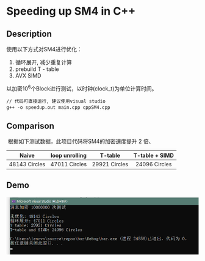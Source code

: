 # Speeding up SM4 in C++

## Description

使用以下方式对SM4进行优化：

1. 循环展开, 减少重复计算
2. prebuild T - table
3. AVX SIMD 

以加密$10^6$个Block进行测试，以时钟(clock_t)为单位计算时间。

```
// 代码可直接运行, 建议使用visual studio
g++ -o speedup.out main.cpp cppSM4.cpp
```

## Comparison

​	根据如下测试数据，此项目代码将SM4的加密速度提升 2 倍、

|     Naive     | loop unrolling |    T-table    | T-table + SIMD |
| :-----------: | :------------: | :-----------: | :------------: |
| 48143 Circles | 47011 Circles  | 29921 Circles | 24096 Circles  |

## Demo

![image-20220730174819301](https://raw.githubusercontent.com/lazypip/readme_pices/main/crypto_pic/image-20220730174819301.png)